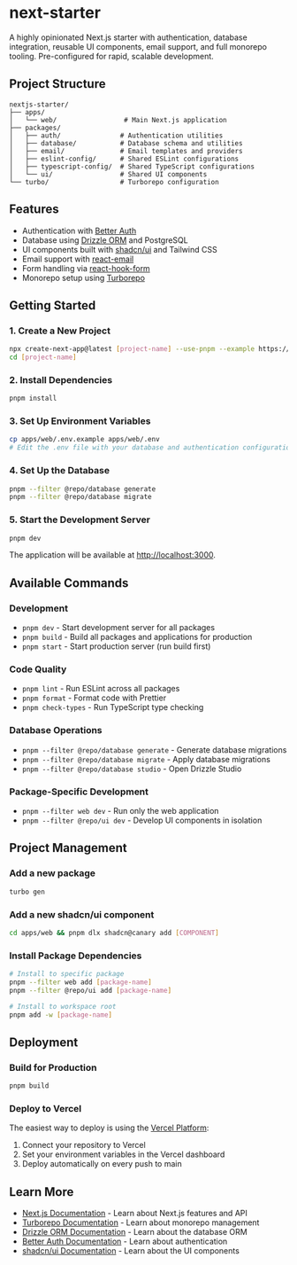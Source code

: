 # next-starter

A highly opinionated Next.js starter with authentication, database integration, reusable UI components, email support, and full monorepo tooling. Pre-configured for rapid, scalable development.

## Project Structure

```
nextjs-starter/
├── apps/
│   └── web/                 # Main Next.js application
├── packages/
│   ├── auth/               # Authentication utilities
│   ├── database/           # Database schema and utilities
│   ├── email/              # Email templates and providers
│   ├── eslint-config/      # Shared ESLint configurations
│   ├── typescript-config/  # Shared TypeScript configurations
│   └── ui/                 # Shared UI components
└── turbo/                  # Turborepo configuration
```

## Features

- Authentication with [Better Auth](https://github.com/jordanliu/better-auth)
- Database using [Drizzle ORM](https://orm.drizzle.team/) and PostgreSQL
- UI components built with [shadcn/ui](https://ui.shadcn.com) and Tailwind CSS
- Email support with [react-email](https://react.email)
- Form handling via [react-hook-form](https://react-hook-form.com)
- Monorepo setup using [Turborepo](https://turbo.build/repo)

## Getting Started

### 1. Create a New Project

```bash
npx create-next-app@latest [project-name] --use-pnpm --example https://github.com/jordanliu/next-starter.git
cd [project-name]
```

### 2. Install Dependencies

```bash
pnpm install
```

### 3. Set Up Environment Variables

```bash
cp apps/web/.env.example apps/web/.env
# Edit the .env file with your database and authentication configuration
```

### 4. Set Up the Database

```bash
pnpm --filter @repo/database generate
pnpm --filter @repo/database migrate
```

### 5. Start the Development Server

```bash
pnpm dev
```

The application will be available at [http://localhost:3000](http://localhost:3000).

## Available Commands

### Development

- `pnpm dev` - Start development server for all packages
- `pnpm build` - Build all packages and applications for production
- `pnpm start` - Start production server (run build first)

### Code Quality

- `pnpm lint` - Run ESLint across all packages
- `pnpm format` - Format code with Prettier
- `pnpm check-types` - Run TypeScript type checking

### Database Operations

- `pnpm --filter @repo/database generate` - Generate database migrations
- `pnpm --filter @repo/database migrate` - Apply database migrations
- `pnpm --filter @repo/database studio` - Open Drizzle Studio

### Package-Specific Development

- `pnpm --filter web dev` - Run only the web application
- `pnpm --filter @repo/ui dev` - Develop UI components in isolation

## Project Management

### Add a new package

```bash
turbo gen
```

### Add a new shadcn/ui component

```bash
cd apps/web && pnpm dlx shadcn@canary add [COMPONENT]
```

### Install Package Dependencies

```bash
# Install to specific package
pnpm --filter web add [package-name]
pnpm --filter @repo/ui add [package-name]

# Install to workspace root
pnpm add -w [package-name]
```

## Deployment

### Build for Production

```bash
pnpm build
```

### Deploy to Vercel

The easiest way to deploy is using the [Vercel Platform](https://vercel.com/new):

1. Connect your repository to Vercel
2. Set your environment variables in the Vercel dashboard
3. Deploy automatically on every push to main

## Learn More

- [Next.js Documentation](https://nextjs.org/docs) - Learn about Next.js features and API
- [Turborepo Documentation](https://turbo.build/repo/docs) - Learn about monorepo management
- [Drizzle ORM Documentation](https://orm.drizzle.team) - Learn about the database ORM
- [Better Auth Documentation](https://github.com/jordanliu/better-auth) - Learn about authentication
- [shadcn/ui Documentation](https://ui.shadcn.com) - Learn about the UI components
